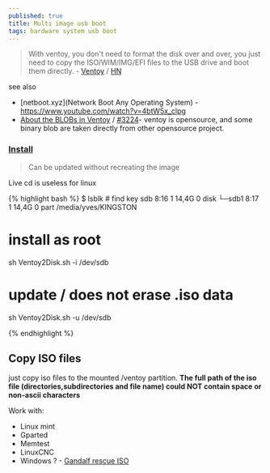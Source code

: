 ```yaml
---
published: true
title: Multi image usb boot
tags: hardware system usb boot
---
```

> With ventoy, you don't need to format the disk over and over, you just need to copy the ISO/WIM/IMG/EFI files to the USB drive and boot them directly. - [Ventoy](https://www.ventoy.net/en/index.html) / [HN](https://news.ycombinator.com/item?id=24241485)

see also
- [netboot.xyz](Network Boot Any Operating System) - https://www.youtube.com/watch?v=4btW5x_clpg
- [About the BLOBs in Ventoy](https://news.ycombinator.com/item?id=44810281) / [#3224](https://github.com/ventoy/Ventoy/issues/3224)- ventoy is opensource, and some binary blob are taken directly from other opensource project.

### [Install](https://www.ventoy.net/en/doc_start.html)
> Can be updated without recreating the image

Live cd is useless for linux

{% highlight bash %}
$ lsblk # find key
sdb      8:16   1  14,4G  0 disk 
└─sdb1   8:17   1  14,4G  0 part /media/yves/KINGSTON

# install as root 
sh Ventoy2Disk.sh -i /dev/sdb

# update / does not erase .iso data
sh Ventoy2Disk.sh -u /dev/sdb

{% endhighlight %}


## Copy ISO files
just copy iso files to the mounted /ventoy partition.
**The full path of the iso file (directories,subdirectories and file name) could NOT contain space or non-ascii characters**

Work with:
- Linux mint
- Gparted
- Memtest
- LinuxCNC
- Windows ? - [Gandalf rescue ISO](https://news.ycombinator.com/item?id=38684836)

